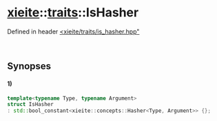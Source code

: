 # [xieite](../../xieite.md)\:\:[traits](../../traits.md)\:\:IsHasher
Defined in header [<xieite/traits/is_hasher.hpp"](../../../include/xieite/traits/is_hasher.hpp)

&nbsp;

## Synopses
#### 1)
```cpp
template<typename Type, typename Argument>
struct IsHasher
: std::bool_constant<xieite::concepts::Hasher<Type, Argument>> {};
```
